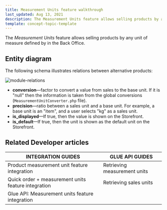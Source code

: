 ```yaml
---
title: Measurement Units feature walkthrough
last_updated: Aug 13, 2021
description: The Measurement Units feature allows selling products by any unit of measure defined by in the Back Office.
template: concept-topic-template
---
```


The _Measurement Units_ feature allows selling products by any unit of measure defined by in the Back Office.

<!--
To learn more about the feature and to find out how end users use it, see [ feature overview]() for business users.
-->

## Entity diagram

The following schema illustrates relations between alternative products:

<div class="width-100">

![module-relations](https://spryker.s3.eu-central-1.amazonaws.com/docs/Features/Packaging+%26+Measurement+Units/Measurement+Units/Measurement+Units+Feature+Overview/product_units_relation.png)

* **conversion**—factor to convert a value from sales to the base unit. If it is "null" then the information is taken from the global conversions (`MeasurementUnitConverter.php` file).
* **precision**—ratio between a sales unit and a base unit. For example, a base unit is an "item", and a user selects "kg" as a sales unit.
* **is_displayed**—If true, then the value is shown on the Storefront.
* **is_default**—If true, then the unit is shown as the default unit on the Storefront.

</div>


## Related Developer articles

|INTEGRATION GUIDES | GLUE API GUIDES |
|---------|---------|
| Product measurement unit feature integration  | Retrieving measurement units  |
| Quick order + measurement units feature integration  | Retrieving sales units  |
| Glue API: Measurement units feature integration  |   |
